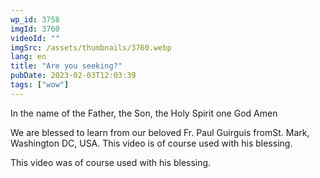 ```yaml
---
wp_id: 3758
imgId: 3760
videoId: ""
imgSrc: /assets/thumbnails/3760.webp
lang: en
title: "Are you seeking?"
pubDate: 2023-02-03T12:03:39
tags: ["wow"]
---
```


<p>In the name of the Father, the Son, the Holy Spirit one God Amen </p>
<p>We are blessed to learn from our beloved Fr. Paul Guirguis fromSt. Mark, Washington DC, USA. This video is of course used with his blessing.</p>
<p>This video was of course used with his blessing. </p>
